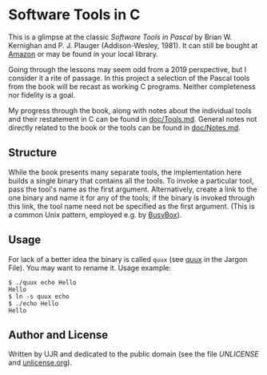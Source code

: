 
Software Tools in C
===================

This is a glimpse at the classic *Software Tools in Pascal*
by Brian W. Kernighan and P. J. Plauger (Addison-Wesley, 1981).
It can still be bought at [Amazon][amazon] or may be found
in your local library.

Going through the lessons may seem odd from a 2019 perspective,
but I consider it a rite of passage. In this project a selection
of the Pascal tools from the book will be recast as working C
programs. Neither completeness nor fidelity is a goal.

My progress through the book, along with notes about the individual tools
and their restatement in C can be found in [doc/Tools.md](doc/Tools.md).
General notes not directly related to the book or the tools can be
found in [doc/Notes.md](doc/Notes.md).


Structure
---------

While the book presents many separate tools, the implementation
here builds a single binary that contains all the tools.
To invoke a particular tool, pass the tool's name as the first
argument. Alternatively, create a link to the one binary and
name it for any of the tools; if the binary is invoked through
this link, the tool name need not be specified as the first argument.
(This is a common Unix pattern, employed e.g. by [BusyBox][busybox]).


Usage
-----

For lack of a better idea the binary is called `quux` (see
[quux][jargon] in the Jargon File). You may want to rename it.
Usage example:

>
    $ ./quux echo Hello
    Hello
    $ ln -s quux echo
    $ ./echo Hello
    Hello


Author and License
------------------

Written by UJR and dedicated to the public domain (see the file
*UNLICENSE* and [unlicense.org][unlicense]).


[amazon]: https://www.amazon.com/dp/0201103427
[busybox]: https://busybox.net/
[jargon]: http://catb.org/esr/jargon/html/Q/quux.html
[unlicense]: https://unlicense.org/

